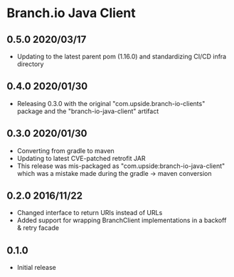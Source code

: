 # Branch.io Java Client

## 0.5.0 2020/03/17

* Updating to the latest parent pom (1.16.0) and standardizing CI/CD infra directory

## 0.4.0 2020/01/30

* Releasing 0.3.0 with the original "com.upside.branch-io-clients" package and the "branch-io-java-client" artifact 

## 0.3.0 2020/01/30

* Converting from gradle to maven
* Updating to latest CVE-patched retrofit JAR
* This release was mis-packaged as "com.upside:branch-io-java-client" which was a mistake made during the gradle -> maven conversion

## 0.2.0 2016/11/22

* Changed interface to return URIs instead of URLs
* Added support for wrapping BranchClient implementations in a backoff & retry facade

## 0.1.0

* Initial release
